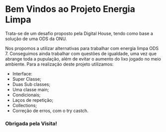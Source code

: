 # Bem Vindos ao Projeto Energia Limpa

Trata-se de um desafio proposto pela Digital House, tendo como base a solução de uma ODS da ONU.

Nos propomos a utilizar alternativas para trabalhar com energia limpa ODS 7.
Conseguimos ainda trabalhar com questões de igualdade, uma vez que abrange toda a pupulação, além de evitar o aumento do lixo jogado no meio ambiente.
Para a realização deste  projeto utilizamos:
- Interface:
- Super Classe;
- Duas Sub classes;
- Uma classe main;
- Condicionais;
- Laços de repetição;
- Collections;
- Correção de erros, com o try castch.

### Obrigada pela Visita!
